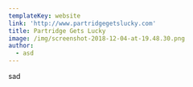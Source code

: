 ```yaml
---
templateKey: website
link: 'http://www.partridgegetslucky.com'
title: Partridge Gets Lucky
image: /img/screenshot-2018-12-04-at-19.48.30.png
author:
  - asd
---
```

sad
